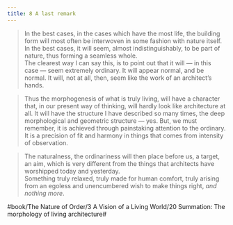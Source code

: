 ```yaml
---
title: 8 A last remark
---
```


> In the best cases, in the cases which have the most life, the building form will most often be interwoven in some fashion with nature itself. In the best cases, it will seem, almost indistinguishably, to be part of nature, thus forming a seamless whole.  
> The clearest way I can say this, is to point out that it will — in this case — seem extremely ordinary. It will appear normal, and be normal. It will, not at all, then, seem like the work of an architect’s hands.  

> Thus the morphogenesis of what is truly living, will have a character that, in our present way of thinking, will hardly look like architecture at all. It will have the structure I have described so many times, the deep morphological and geometric structure — yes. But, we must remember, it is achieved through painstaking attention to the ordinary. It is a precision of fit and harmony in things that comes from intensity of observation.  

> The naturalness, the ordinariness will then place before us, a target, an aim, which is very different from the things that architects have worshipped today and yesterday.  
> Something truly relaxed, truly made for human comfort, truly arising from an egoless and unencumbered wish to make things right, *and nothing more*.  

#book/The Nature of Order/3 A Vision of a Living World/20 Summation: The morphology of living architecture#